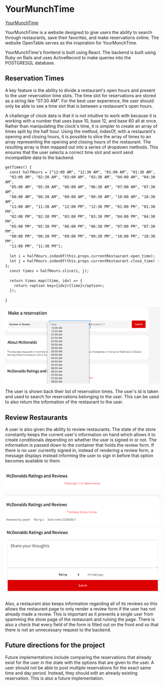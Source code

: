 # YourMunchTime

[YourMunchTime][heroku]

[heroku]: https://yourmunchtime.herokuapp.com/#/

YourMunchTime is a website designed to give users the ability to search through restaurants, save their favorites, and make reservations online. The website OpenTable serves as the inspiration for YourMunchTime.

YourMunchTime's frontend is built using React. The backend is built using Ruby on Rails and uses ActiveRecord to make queries into the POSTGRESQL database.

## Reservation Times

A key feature is the ability to divide a restaurant's open hours and present to the user reservation time slots. The time slot for reservations are stored as a string like "07:30 AM". For the best user experience, the user should only be able to see a time slot that is between a restaurant's open hours.

A challenge of clock data is that it is not intuitive to work with because it is working with a number that uses base 10, base 12, and base 60 all at once. Rather than manipulating the clock's time, it is simpler to create an array of times split by the half hour. Using the method, indexOf, with a restaurant's opening and closing hours, it is possible to slice the array of times to an array representing the opening and closing hours of the restaurant. The resulting array is then mapped out into a series of dropdown methods. This ensures that the user selects a correct time slot and wont send incompatible data to the backend.

```
getTimes() {
  const halfHours = ["12:00 AM", "12:30 AM", "01:00 AM", "01:30 AM",
  "02:00 AM", "02:30 AM", "03:00 AM", "03:30 AM", "04:00 AM", "04:30 AM",
  "05:00 AM", "05:30 AM", "06:00 AM", "06:30 AM", "07:00 AM", "07:30 AM",
  "08:00 AM", "08:30 AM", "09:00 AM", "09:30 AM", "10:00 AM", "10:30 AM",
  "11:00 AM", "11:30 AM", "12:00 PM", "12:30 PM", "01:00 PM", "01:30 PM",
  "02:00 PM", "02:30 PM", "03:00 PM", "03:30 PM", "04:00 PM", "04:30 PM",
  "05:00 PM", "05:30 PM", "06:00 PM", "06:30 PM", "07:00 PM", "07:30 PM",
  "08:00 PM", "08:30 PM", "09:00 PM", "09:30 PM", "10:00 PM", "10:30 PM",
  "11:00 PM", "11:30 PM"];

  let i = halfHours.indexOf(this.props.currentRestaurant.open_time);
  let j = halfHours.indexOf(this.props.currentRestaurant.close_time) - 1;
  const times = halfHours.slice(i, j);

  return times.map((time, idx) => {
    return <option key={idx}>{time}</option>;
  });

}
```

![reservation_times](./public/images/reservation_times.png)

The user is shown back their list of reservation times. The user's id is taken and used to search for reservations belonging to the user. This can be used to also return the information of the restaurant to the user.


## Review Restaurants

A user is also given the ability to review restaurants. The state of the store constantly keeps the current user's information on hand which allows it to create conditionals depending on whether the user is signed in or not. The information is passed down to the container that holds the review form. If there is no user currently signed in, instead of rendering a review form, a message displays instead informing the user to sign in before that option becomes available to them.

![sign_in!](./public/images/please_sign_in_review.png)

![thank_you_for_review](./public/images/thank_you_review.png)

![review_form](./public/images/review_form.png)

Also, a restaurant also keeps information regarding all of its reviews so this allows the restaurant page to only render a review form if the user has not already made a review. This is important as it prevents a single user from spamming the show page of the restaurant and ruining the page. There is also a check that every field of the form is filled out on the front end so that there is not an unnecessary request to the backend.

## Future directions for the project

Future implementations include comparing the reservations that already exist for the user in the state with the options that are given to the user. A user should not be able to post multiple reservations for the exact same time and day period. Instead, they should edit an already existing reservation. This is also a future implementation.

